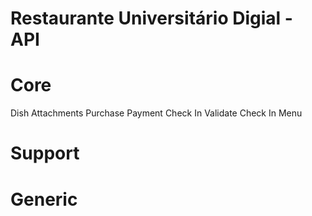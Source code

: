 # Restaurante Universitário Digial - API

# Core

Dish
Attachments
Purchase
Payment
Check In
Validate Check In
Menu

# Support

# Generic
